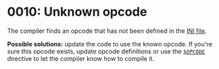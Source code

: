 # 0010: Unknown opcode

The compiler finds an opcode that has not been defined in the [INI file](../../edit-modes/opcodes-list-scm.ini.md).

**Possible solutions:** update the code to use the known opcode. If you're sure this opcode exists, update opcode definitions or use the [`$OPCODE`](../../coding/directives.md#usdopcode) directive to let the compiler know how to compile it.
